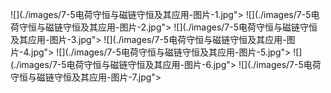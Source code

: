 ﻿![](./images/7-5电荷守恒与磁链守恒及其应用-图片-1.jpg"></div>
![](./images/7-5电荷守恒与磁链守恒及其应用-图片-2.jpg"></div>
![](./images/7-5电荷守恒与磁链守恒及其应用-图片-3.jpg"></div>
![](./images/7-5电荷守恒与磁链守恒及其应用-图片-4.jpg"></div>
![](./images/7-5电荷守恒与磁链守恒及其应用-图片-5.jpg"></div>
![](./images/7-5电荷守恒与磁链守恒及其应用-图片-6.jpg"></div>
![](./images/7-5电荷守恒与磁链守恒及其应用-图片-7.jpg"></div>
